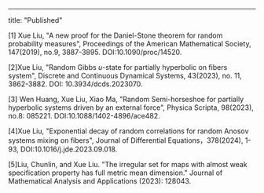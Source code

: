 ---
title: "Published"

[1] Xue Liu, "A new proof for the Daniel-Stone theorem for random probability measures", Proceedings of the American Mathematical Society, 147(2019), no.9, 3887-3895. DOI:10.1090/proc/14520.

[2]Xue Liu, "Random Gibbs $u$-state for partially hyperbolic on fibers system", Discrete and Continuous Dynamical Systems, 43(2023), no. 11, 3862-3882. DOI: 10.3934/dcds.2023070.

[3] Wen Huang, Xue Liu, Xiao Ma, "Random Semi-horseshoe for partially hyperbolic systems driven by an external force", Physica Scripta, 98(2023), no.8: 085221. DOI:10.1088/1402-4896/ace482. 

[4]Xue Liu, "Exponential decay of random correlations for random Anosov systems mixing on fibers", Journal of Differential Equations，378(2024), 1-93, DOI:10.1016/j.jde.2023.09.018.

[5]Liu, Chunlin, and Xue Liu. "The irregular set for maps with almost weak specification property has full metric mean dimension." Journal of Mathematical Analysis and Applications (2023): 128043.